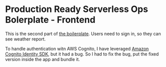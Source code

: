 
# Production Ready Serverless Ops Bolerplate - Frontend


This is the second part of [the boilerplate](https://github.com/azarboon/serverless-ops-boilerplate). Users need to sign in, so they can see weather report.

To handle authentication witn AWS Cognito, I have leveraged [Amazon Cognito Identity SDK](https://www.npmjs.com/package/amazon-cognito-identity-js), but it had a bug. So I had to fix the bug, put the fixed version inside the app and bundle it.






